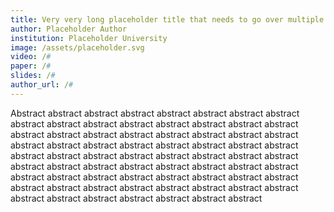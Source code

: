 ```yaml
---
title: Very very long placeholder title that needs to go over multiple lines to see what it will look like
author: Placeholder Author
institution: Placeholder University
image: /assets/placeholder.svg
video: /#
paper: /#
slides: /#
author_url: /#
---
```


Abstract abstract abstract abstract abstract abstract abstract abstract abstract abstract abstract abstract abstract abstract abstract abstract abstract abstract abstract abstract abstract abstract abstract abstract abstract abstract abstract abstract abstract abstract abstract abstract abstract abstract abstract abstract abstract abstract abstract abstract abstract abstract abstract abstract abstract abstract abstract abstract abstract abstract abstract abstract abstract abstract abstract abstract abstract abstract abstract abstract abstract abstract abstract abstract abstract abstract abstract abstract abstract abstract abstract